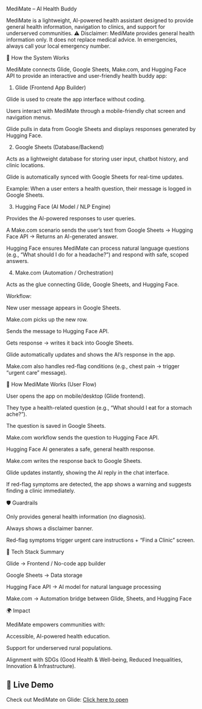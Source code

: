 MediMate – AI Health Buddy

MediMate is a lightweight, AI-powered health assistant designed to provide general health information, navigation to clinics, and support for underserved communities.
⚠️ Disclaimer: MediMate provides general health information only. It does not replace medical advice. In emergencies, always call your local emergency number.

🚀 How the System Works

MediMate connects Glide, Google Sheets, Make.com, and Hugging Face API to provide an interactive and user-friendly health buddy app:

1. Glide (Frontend App Builder)

Glide is used to create the app interface without coding.

Users interact with MediMate through a mobile-friendly chat screen and navigation menus.

Glide pulls in data from Google Sheets and displays responses generated by Hugging Face.

2. Google Sheets (Database/Backend)

Acts as a lightweight database for storing user input, chatbot history, and clinic locations.

Glide is automatically synced with Google Sheets for real-time updates.

Example: When a user enters a health question, their message is logged in Google Sheets.

3. Hugging Face (AI Model / NLP Engine)

Provides the AI-powered responses to user queries.

A Make.com scenario sends the user’s text from Google Sheets → Hugging Face API → Returns an AI-generated answer.

Hugging Face ensures MediMate can process natural language questions (e.g., “What should I do for a headache?”) and respond with safe, scoped answers.

4. Make.com (Automation / Orchestration)

Acts as the glue connecting Glide, Google Sheets, and Hugging Face.

Workflow:

New user message appears in Google Sheets.

Make.com picks up the new row.

Sends the message to Hugging Face API.

Gets response → writes it back into Google Sheets.

Glide automatically updates and shows the AI’s response in the app.

Make.com also handles red-flag conditions (e.g., chest pain → trigger “urgent care” message).

📱 How MediMate Works (User Flow)

User opens the app on mobile/desktop (Glide frontend).

They type a health-related question (e.g., “What should I eat for a stomach ache?”).

The question is saved in Google Sheets.

Make.com workflow sends the question to Hugging Face API.

Hugging Face AI generates a safe, general health response.

Make.com writes the response back to Google Sheets.

Glide updates instantly, showing the AI reply in the chat interface.

If red-flag symptoms are detected, the app shows a warning and suggests finding a clinic immediately.

🛡️ Guardrails

Only provides general health information (no diagnosis).

Always shows a disclaimer banner.

Red-flag symptoms trigger urgent care instructions + “Find a Clinic” screen.

🧩 Tech Stack Summary

Glide → Frontend / No-code app builder

Google Sheets → Data storage

Hugging Face API → AI model for natural language processing

Make.com → Automation bridge between Glide, Sheets, and Hugging Face

🌍 Impact

MediMate empowers communities with:

Accessible, AI-powered health education.

Support for underserved rural populations.

Alignment with SDGs (Good Health & Well-being, Reduced Inequalities, Innovation & Infrastructure).
## 🚀 Live Demo
Check out MediMate on Glide: [Click here to open](https://medimate-dc5w.glide.page)

